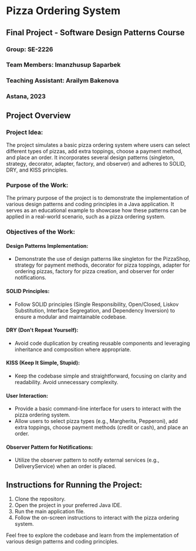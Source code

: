 # Pizza Ordering System

## Final Project - Software Design Patterns Course

### Group: SE-2226
### Team Members: Imanzhusup Saparbek
### Teaching Assistant: Arailym Bakenova
### Astana, 2023

## Project Overview

### Project Idea:

The project simulates a basic pizza ordering system where users can select different types of pizzas, add extra toppings, choose a payment method, and place an order. It incorporates several design patterns (singleton, strategy, decorator, adapter, factory, and observer) and adheres to SOLID, DRY, and KISS principles.

### Purpose of the Work:

The primary purpose of the project is to demonstrate the implementation of various design patterns and coding principles in a Java application. It serves as an educational example to showcase how these patterns can be applied in a real-world scenario, such as a pizza ordering system.

### Objectives of the Work:

#### Design Patterns Implementation:

- Demonstrate the use of design patterns like singleton for the PizzaShop, strategy for payment methods, decorator for pizza toppings, adapter for ordering pizzas, factory for pizza creation, and observer for order notifications.

#### SOLID Principles:

- Follow SOLID principles (Single Responsibility, Open/Closed, Liskov Substitution, Interface Segregation, and Dependency Inversion) to ensure a modular and maintainable codebase.

#### DRY (Don't Repeat Yourself):

- Avoid code duplication by creating reusable components and leveraging inheritance and composition where appropriate.

#### KISS (Keep It Simple, Stupid):

- Keep the codebase simple and straightforward, focusing on clarity and readability. Avoid unnecessary complexity.

#### User Interaction:

- Provide a basic command-line interface for users to interact with the pizza ordering system.
- Allow users to select pizza types (e.g., Margherita, Pepperoni), add extra toppings, choose payment methods (credit or cash), and place an order.

#### Observer Pattern for Notifications:

- Utilize the observer pattern to notify external services (e.g., DeliveryService) when an order is placed.

## Instructions for Running the Project:

1. Clone the repository.
2. Open the project in your preferred Java IDE.
3. Run the main application file.
4. Follow the on-screen instructions to interact with the pizza ordering system.

Feel free to explore the codebase and learn from the implementation of various design patterns and coding principles.
